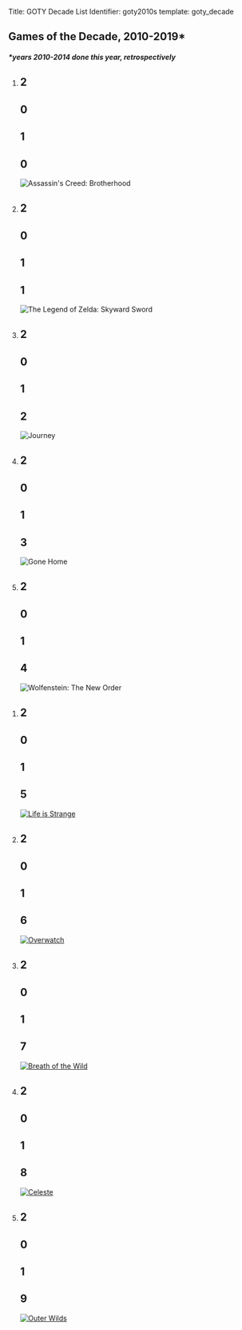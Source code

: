 Title: GOTY Decade List
Identifier: goty2010s
template: goty_decade

<article>
  <h2>Games of the Decade, 2010-2019*</h2>
  <h5>*years 2010-2014 done this year, retrospectively</h5>
  <ol class="goty-backfilled">
    <li>
      <div class="hack">
        <h2>2</h2>
        <h2>0</h2>
        <h2>1</h2>
        <h2>0</h2>
      </div>
      <img src="/media/goty2010s/brotherhood.jpg"
        alt="Assassin's Creed: Brotherhood">
      </img>
    </li>
    <li>
      <div class="hack">
        <h2>2</h2>
        <h2>0</h2>
        <h2>1</h2>
        <h2>1</h2>
      </div>
      <img src="/media/goty2010s/skywardsword.jpg"
        alt="The Legend of Zelda: Skyward Sword">
      </img>
    </li>
    <li>
      <div class="hack">
        <h2>2</h2>
        <h2>0</h2>
        <h2>1</h2>
        <h2>2</h2>
      </div>
      <img src="/media/goty2010s/journey.jpg"
        alt="Journey">
      </img>
    </li>
    <li>
      <div class="hack">
        <h2>2</h2>
        <h2>0</h2>
        <h2>1</h2>
        <h2>3</h2>
      </div>
      <img src="/media/goty2010s/gonehome.png"
        alt="Gone Home">
      </img>
    </li>
    <li>
      <div class="hack">
        <h2>2</h2>
        <h2>0</h2>
        <h2>1</h2>
        <h2>4</h2>
      </div>
      <img src="/media/goty2010s/wolfensteintno.jpg"
        alt="Wolfenstein: The New Order">
      </img>
    </li>
  </ol>

  <ol class="goty-modern">
    <li>
      <div class="hack">
        <h2>2</h2>
        <h2>0</h2>
        <h2>1</h2>
        <h2>5</h2>
      </div>
      <a href="/goty2015.html">
        <img src="/media/goty2010s/lifeisstrange.jpg"
          alt="Life is Strange">
        </img>
      </a>
    </li>
    </li>
    <li>
      <div class="hack">
        <h2>2</h2>
        <h2>0</h2>
        <h2>1</h2>
        <h2>6</h2>
      </div>
      <a href="/goty2016.html">
        <img src="/media/goty2010s/overwatch.jpg"
          alt="Overwatch">
        </img>
      </a>
    </li>
    <li>
      <div class="hack">
        <h2>2</h2>
        <h2>0</h2>
        <h2>1</h2>
        <h2>7</h2>
      </div>
      <a href="/goty2017.html">
        <img src="/media/goty2010s/botw.jpg"
          alt="Breath of the Wild">
        </img>
      </a>
    </li>
    <li>
      <div class="hack">
        <h2>2</h2>
        <h2>0</h2>
        <h2>1</h2>
        <h2>8</h2>
      </div>
      <a href="/goty2018.html">
        <img src="/media/goty2010s/celeste.png"
             alt="Celeste">
        </img>
      </a>
    </li>
    <li>
      <div class="hack">
        <h2>2</h2>
        <h2>0</h2>
        <h2>1</h2>
        <h2>9</h2>
      </div>
      <a href="/goty2019.html">
        <img src="/media/goty2010s/outer_wilds.jpg"
             alt="Outer Wilds">
        </img>
      </a>
    </li>
  </ol>
</article>
